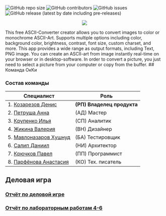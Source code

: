 ![GitHub repo size](https://img.shields.io/github/repo-size/DenisKozarezov/OkKi_Project?style=flat) ![GitHub contributors](https://img.shields.io/github/contributors/DenisKozarezov/OkKi_Project?color=green) ![GitHub issues](https://img.shields.io/github/issues-raw/DenisKozarezov/OkKi_Project) ![GitHub release (latest by date including pre-releases)](https://img.shields.io/github/v/release/DenisKozarezov/OkKi_Project?include_prereleases)

<p align="center">
  <img src="https://lh3.googleusercontent.com/Q-JwDy5HGs8vXE7jsRV8_r7lw_9gtsh0yycUrcPKh-zCEIggOgnBtAFZ3qZXdgvLa1E=h500">
</p>
This free ASCII-Converter creator allows you to convert images to color or monochrome ASCII-Art. Supports multiple options including color, background color, brightness, contrast, font size, custom charset, and more.
This app provides a wide range as output formats, including Text, PNG image. You can create an ASCII-art from image instantly real-time on your browser or in desktop-software. In order to convert a picture, you just need to select a picture from your computer or copy from the buffer.
## Команда OкКи

### Состав команды
|Специалист|Роль|
|--|--|
|1. [Козарезов Денис](https://github.com/DenisKozarezov)|**(РП) Владелец продукта**|
|2. [Петруша Анна](https://github.com/Annushka-13)|(АД) Мастер|
|3. [Крупенко Илья](https://github.com/Kolyamba2007)|(СП) Аналитик|
|4. [Жикина Валерия](https://github.com/TheGinnyLee)|(ВН) Дизайнер|
|5. [Мавлоназаров Хушнуд](https://github.com/Raime-34)|(БА) Тестировщик|
|6. [Салип Даниил](https://github.com/Welpodron)|(НИ) Архитектор|
|7. [Крючков Павел](https://github.com/bagofpockets)|(ПП) Программист|
|8. [Парфёнова Анастасия](https://github.com/Parofeen)|(КО) Тех. писатель|

## Деловая игра

### [Отчёт по деловой игре](https://github.com/DenisKozarezov/OkKi_Project/wiki/%D0%94%D0%B5%D0%BB%D0%BE%D0%B2%D0%B0%D1%8F-%D0%B8%D0%B3%D1%80%D0%B0)
### [Отчёт по лабораторным работам 4-6](https://github.com/DenisKozarezov/OkKi_Project/wiki/Отчет-по-лабораторным-работам-4-6)
